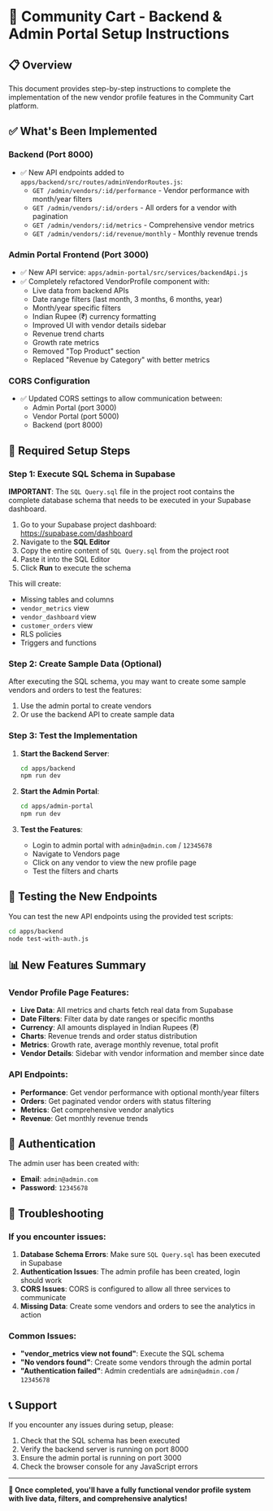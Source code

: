 # 🚀 Community Cart - Backend & Admin Portal Setup Instructions

## 📋 Overview

This document provides step-by-step instructions to complete the implementation of the new vendor profile features in the Community Cart platform.

## ✅ What's Been Implemented

### Backend (Port 8000)
- ✅ New API endpoints added to `apps/backend/src/routes/adminVendorRoutes.js`:
  - `GET /admin/vendors/:id/performance` - Vendor performance with month/year filters
  - `GET /admin/vendors/:id/orders` - All orders for a vendor with pagination
  - `GET /admin/vendors/:id/metrics` - Comprehensive vendor metrics
  - `GET /admin/vendors/:id/revenue/monthly` - Monthly revenue trends

### Admin Portal Frontend (Port 3000)
- ✅ New API service: `apps/admin-portal/src/services/backendApi.js`
- ✅ Completely refactored VendorProfile component with:
  - Live data from backend APIs
  - Date range filters (last month, 3 months, 6 months, year)
  - Month/year specific filters
  - Indian Rupee (₹) currency formatting
  - Improved UI with vendor details sidebar
  - Revenue trend charts
  - Growth rate metrics
  - Removed "Top Product" section
  - Replaced "Revenue by Category" with better metrics

### CORS Configuration
- ✅ Updated CORS settings to allow communication between:
  - Admin Portal (port 3000)
  - Vendor Portal (port 5000) 
  - Backend (port 8000)

## 🔧 Required Setup Steps

### Step 1: Execute SQL Schema in Supabase

**IMPORTANT**: The `SQL Query.sql` file in the project root contains the complete database schema that needs to be executed in your Supabase dashboard.

1. Go to your Supabase project dashboard: https://supabase.com/dashboard
2. Navigate to the **SQL Editor**
3. Copy the entire content of `SQL Query.sql` from the project root
4. Paste it into the SQL Editor
5. Click **Run** to execute the schema

This will create:
- Missing tables and columns
- `vendor_metrics` view
- `vendor_dashboard` view  
- `customer_orders` view
- RLS policies
- Triggers and functions

### Step 2: Create Sample Data (Optional)

After executing the SQL schema, you may want to create some sample vendors and orders to test the features:

1. Use the admin portal to create vendors
2. Or use the backend API to create sample data

### Step 3: Test the Implementation

1. **Start the Backend Server**:
   ```bash
   cd apps/backend
   npm run dev
   ```

2. **Start the Admin Portal**:
   ```bash
   cd apps/admin-portal
   npm run dev
   ```

3. **Test the Features**:
   - Login to admin portal with `admin@admin.com` / `12345678`
   - Navigate to Vendors page
   - Click on any vendor to view the new profile page
   - Test the filters and charts

## 🧪 Testing the New Endpoints

You can test the new API endpoints using the provided test scripts:

```bash
cd apps/backend
node test-with-auth.js
```

## 📊 New Features Summary

### Vendor Profile Page Features:
- **Live Data**: All metrics and charts fetch real data from Supabase
- **Date Filters**: Filter data by date ranges or specific months
- **Currency**: All amounts displayed in Indian Rupees (₹)
- **Charts**: Revenue trends and order status distribution
- **Metrics**: Growth rate, average monthly revenue, total profit
- **Vendor Details**: Sidebar with vendor information and member since date

### API Endpoints:
- **Performance**: Get vendor performance with optional month/year filters
- **Orders**: Get paginated vendor orders with status filtering
- **Metrics**: Get comprehensive vendor analytics
- **Revenue**: Get monthly revenue trends

## 🔐 Authentication

The admin user has been created with:
- **Email**: `admin@admin.com`
- **Password**: `12345678`

## 🚨 Troubleshooting

### If you encounter issues:

1. **Database Schema Errors**: Make sure `SQL Query.sql` has been executed in Supabase
2. **Authentication Issues**: The admin profile has been created, login should work
3. **CORS Issues**: CORS is configured to allow all three services to communicate
4. **Missing Data**: Create some vendors and orders to see the analytics in action

### Common Issues:
- **"vendor_metrics view not found"**: Execute the SQL schema
- **"No vendors found"**: Create some vendors through the admin portal
- **"Authentication failed"**: Admin credentials are `admin@admin.com` / `12345678`

## 📞 Support

If you encounter any issues during setup, please:
1. Check that the SQL schema has been executed
2. Verify the backend server is running on port 8000
3. Ensure the admin portal is running on port 3000
4. Check the browser console for any JavaScript errors

---

**🎉 Once completed, you'll have a fully functional vendor profile system with live data, filters, and comprehensive analytics!**
